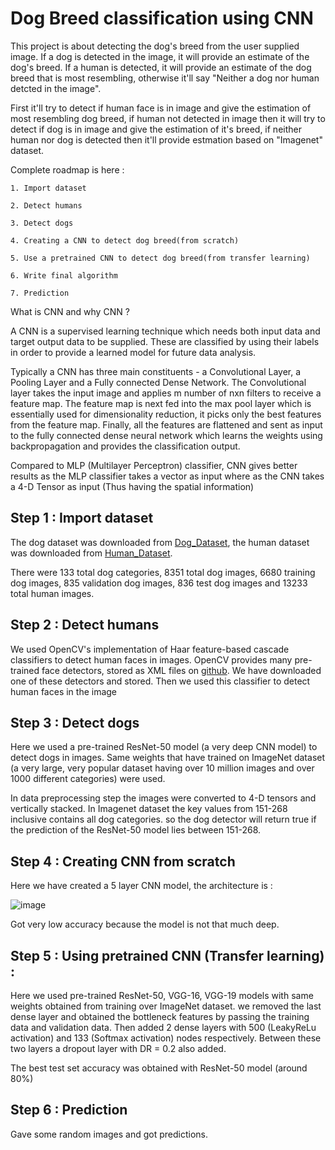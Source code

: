 # Dog Breed classification using CNN
This project is about detecting the dog's breed from the user supplied image. If a dog is detected in the image, it will provide an estimate of the dog's breed. If a human is detected, it will provide an estimate of the dog breed that is most resembling, otherwise it'll say "Neither a dog nor human detcted in the image".

First it'll try to detect if human face is in image and give the estimation of most resembling dog breed, if human not detected in image then it will try to detect if dog is in image and give the estimation of it's breed, if neither human nor dog is detected then it'll provide estmation based on "Imagenet" dataset.

Complete roadmap is here :

    1. Import dataset
    
    2. Detect humans
    
    3. Detect dogs
    
    4. Creating a CNN to detect dog breed(from scratch)
    
    5. Use a pretrained CNN to detect dog breed(from transfer learning)
    
    6. Write final algorithm
    
    7. Prediction
    
What is CNN and why CNN ?

A CNN is a supervised learning technique which needs both input data and target output data to be supplied. These are classified by using their labels in order to provide a learned model for future data analysis.

Typically a CNN has three main constituents - a Convolutional Layer, a Pooling Layer and a Fully connected Dense Network. The Convolutional layer takes the input image and applies m number of nxn filters to receive a feature map. The feature map is next fed into the max pool layer which is essentially used for dimensionality reduction, it picks only the best features from the feature map. Finally, all the features are flattened and sent as input to the fully connected dense neural network which learns the weights using backpropagation and provides the classification output.

Compared to MLP (Multilayer Perceptron) classifier, CNN gives better results as the MLP classifier takes a vector as input where as the CNN takes a 4-D Tensor as input (Thus having the spatial information)
    
## Step 1 : Import dataset
The dog dataset was downloaded from [Dog_Dataset](https://s3-us-west-1.amazonaws.com/udacity-aind/dog-project/dogImages.zip), the human dataset was downloaded from [Human_Dataset](https://s3-us-west-1.amazonaws.com/udacity-aind/dog-project/lfw.zip). 

There were 133 total dog categories, 8351 total dog images, 6680 training dog images, 835 validation dog images, 836 test dog images and 13233 total human images.

## Step 2 : Detect humans
We used OpenCV's implementation of Haar feature-based cascade classifiers to detect human faces in images. OpenCV provides many pre-trained face detectors, stored as XML files on [github](https://github.com/opencv/opencv/tree/master/data/haarcascades). We have downloaded one of these detectors and stored. Then we used this classifier to detect human faces in the image 

## Step 3 : Detect dogs
Here we used a pre-trained ResNet-50 model (a very deep CNN model) to detect dogs in images. Same weights that have trained on ImageNet dataset (a very large, very popular dataset having over 10 million images and over 1000 different categories) were used.

In data preprocessing step the images were converted to 4-D tensors and vertically stacked. In Imagenet dataset the key values from 151-268 inclusive contains all dog categories. so the dog detector will return true if the prediction of the ResNet-50 model lies between 151-268.

## Step 4 : Creating CNN from scratch
Here we have created a 5 layer CNN model, the architecture is :

![image](https://user-images.githubusercontent.com/78688225/132838924-7fd4fa08-08a0-4117-a2a4-25dd849d7329.png)

Got very low accuracy because the model is not that much deep.

## Step 5 : Using pretrained CNN (Transfer learning) :
Here we used pre-trained ResNet-50, VGG-16, VGG-19 models with same weights obtained from training over ImageNet dataset. we removed the last dense layer and obtained the bottleneck features by passing the training data and validation data. Then added 2 dense layers with 500 (LeakyReLu activation) and 133 (Softmax activation) nodes respectively. Between these two layers a dropout layer with DR = 0.2 also added. 

The best test set accuracy was obtained with ResNet-50 model (around 80%)

## Step 6 : Prediction 
Gave some random images and got predictions.
